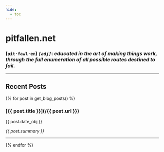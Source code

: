 ```yaml
---
hide:
  - toc
---
```


# pitfallen.net

### (`pit·fawl·en`) *`[adj]`*: *educated in the art of making things work, through the full enumeration of all possible routes destined to fail.*

---

## Recent Posts
{% for post in get_blog_posts() %}
### [{{ post.title }}](/{{ post.url }})
{{ post.date_obj }}

*{{ post.summary }}*

---
{% endfor %}
